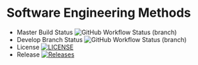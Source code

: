 # Software Engineering Methods
* Master Build Status ![GitHub Workflow Status (branch)](https://img.shields.io/github/actions/workflow/status/vintagefuture/sem/main.yml?branch=master)
* Develop Branch Status ![GitHub Workflow Status (branch)](https://img.shields.io/github/actions/workflow/status/vintagefuture/sem/main.yml?branch=develop)
* License [![LICENSE](https://img.shields.io/github/license/vintagefuture/sem.svg?style=flat-square)](https://github.com/vintagefuture/sem/blob/master/LICENSE)
* Release [![Releases](https://img.shields.io/github/release/vintagefuture/sem/all.svg?style=flat-square)](https://github.com/vintagefuture/sem/releases)